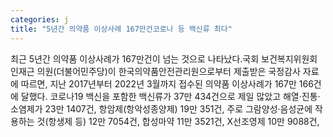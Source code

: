 ```yaml
---
categories: j
title: "5년간 의약품 이상사례 167만건코로나 등 백신류 최다"
---
```

최근 5년간 의약품 이상사례가 167만건이 넘는 것으로 나타났다.국회 보건복지위원회 인재근 의원(더불어민주당)이 한국의약품안전관리원으로부터 제출받은 국정감사 자료에 따르면, 지난 2017년부터 2022년 3월까지 접수된 의약품 이상사례가 167만 166건에 달했다. 코로나19 백신을 포함한 백신류가 37만 434건으로 제일 많았고 해열·진통·소염제가 23만 1407건, 항암제(항악성종양제) 19만 351건, 주로 그람양성·음성균에 작용하는 것(항생제 등) 12만 7054건, 합성마약 11만 3521건, X선조영제 10만 9088건,